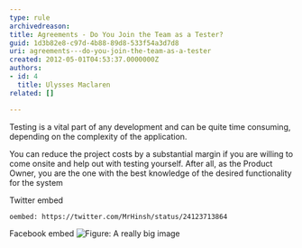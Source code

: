 ```yaml
---
type: rule
archivedreason: 
title: Agreements - Do You Join the Team as a Tester?
guid: 1d3b82e8-c97d-4b88-89d8-533f54a3d7d8
uri: agreements---do-you-join-the-team-as-a-tester
created: 2012-05-01T04:53:37.0000000Z
authors:
- id: 4
  title: Ulysses Maclaren
related: []

---
```


Testing is a vital part of any development and can be quite time consuming, depending on the complexity of the application. 
<!--endintro-->
 You can reduce the project costs by a substantial margin if you are willing to come onsite and help out with testing yourself. After all, as the Product Owner, you are the one with the best knowledge of the desired functionality for the system


Twitter embed


`oembed: https://twitter.com/MrHinsh/status/24123713864`


Facebook embed
![Figure: A really big image](https://user-images.githubusercontent.com/79821522/113823542-1c595c00-97c2-11eb-8aac-9f483b01afbb.png)

